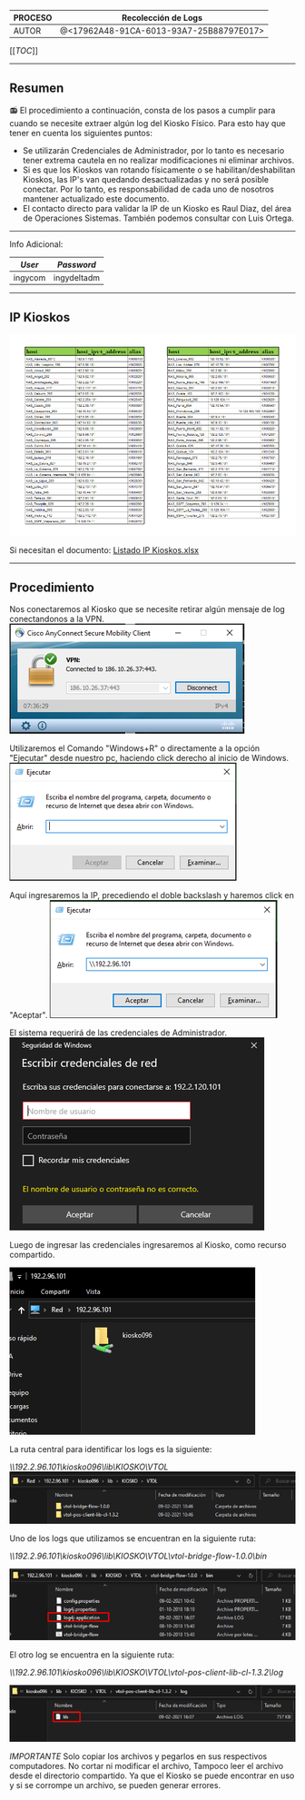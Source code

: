 | PROCESO | Recolección de Logs |
|--|--|
|  AUTOR| @<17962A48-91CA-6013-93A7-25B88797E017>   |


[[_TOC_]]

----

## **Resumen** 
:radio: El procedimiento a continuación, consta de los pasos a cumplir para cuando se necesite extraer algún log del Kiosko Físico.
Para esto hay que tener en cuenta los siguientes puntos:

- Se utilizarán Credenciales de Administrador, por lo tanto es necesario tener extrema cautela en no realizar modificaciones ni eliminar archivos.
- Si es que los Kioskos van rotando físicamente o se habilitan/deshabilitan Kioskos, las IP's van quedando desactualizadas y no será posible conectar. Por lo tanto, es responsabilidad de cada uno de nosotros mantener actualizado este documento. 
- El contacto directo para validar la IP de un Kiosko es Raul Diaz, del área de Operaciones Sistemas. También podemos consultar con Luis Ortega.

----

Info Adicional:


| *User* | *Password* |
|--| -- |
| ingycom | ingydeltadm |


----
## **IP Kioskos**

![image.png](/.attachments/image-79c54bb3-9505-4449-b755-7dfac633fba1.png)

Si necesitan el documento: [Listado IP Kioskos.xlsx](/.attachments/Listado%20IP%20Kioskos-37b62862-9259-4b6e-96df-48c072cb7212.xlsx)


----
## **Procedimiento**

Nos conectaremos al Kiosko que se necesite retirar algún mensaje de log conectandonos a la VPN.
![image.png](/.attachments/image-89f3b767-59e7-4f84-a9ad-df82961ee5c9.png)

Utilizaremos el Comando "Windows+R" o directamente a la opción "Ejecutar" desde nuestro pc, haciendo click derecho al inicio de Windows.
![image.png](/.attachments/image-e3ed0eac-1c2b-4980-8aeb-4c7eaff3aac8.png)

Aquí ingresaremos la IP, precediendo el doble backslash y haremos click en "Aceptar".
![image.png](/.attachments/image-8c74f15e-23e0-4054-a835-79118a9b64df.png)

El sistema requerirá de las credenciales de Administrador.
![image.png](/.attachments/image-94ef7f9b-c2e2-4350-b452-aa69f5c6a99a.png)

Luego de ingresar las credenciales ingresaremos al Kiosko, como recurso compartido.

![image.png](/.attachments/image-ec540927-44fa-45fa-9ff4-f3b28e889926.png)

La ruta central para identificar los logs es la siguiente:

_\\\192.2.96.101\kiosko096\lib\KIOSKO\VTOL_
![image.png](/.attachments/image-f5d36e0a-5050-4308-9187-1d15bb564404.png)

Uno de los logs que utilizamos se encuentran en la siguiente ruta:

_\\\192.2.96.101\kiosko096\lib\KIOSKO\VTOL\vtol-bridge-flow-1.0.0\bin_

![image.png](/.attachments/image-fa2d5036-b13f-4cc1-8bb1-7522ab783472.png)

El otro log se encuentra en la siguiente ruta:

_\\\192.2.96.101\kiosko096\lib\KIOSKO\VTOL\vtol-pos-client-lib-cl-1.3.2\log_

![image.png](/.attachments/image-eeda8f88-fdf2-41e5-952d-a79e6a1a06e3.png)

*IMPORTANTE*
Solo copiar los archivos y pegarlos en sus respectivos computadores. No cortar ni modificar el archivo, Tampoco leer el archivo desde el directorio compartido. Ya que el Kiosko se puede encontrar en uso y si se corrompe un archivo, se pueden generar errores.
